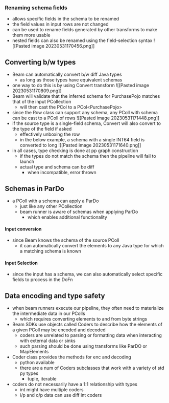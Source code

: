 ### Renaming schema fields
- allows specific fields in the schema to be renamed
- the field values in input rows are not changed
- can be used to rename fields generated by other transforms to make them more usable
- nested fields can also be renamed using the field-selection syntax
![[Pasted image 20230531170456.png]]
## Converting b/w types
- Beam can automatically convert b/w diff Java types
	- as long as those types have equivalent schemas
- one way to do this is by using Convert transform
![[Pasted image 20230531170809.png]]
- Beam will validate that the inferred schema for PurchasePojo matches that of the input PCollection
	- will then cast the PCol to a PCol\<PurchasePojo\>
- since the Row class can support any schema, any PColl with schema can be cast to a PColl of rows
![[Pasted image 20230531171448.png]]
- if the source type is a single-field schema, Convert will also convert to the type of the field if asked
	- effectively unboxing the row
	- in the below example, a schema with a single INT64 field is converted to long
![[Pasted image 20230531171640.png]]
- in all cases, type checking is done at pp graph construction
	- if the types do not match the schema then the pipeline will fail to launch
	- actual type and schema can be diff
		- when incompatible, error thrown

## Schemas in ParDo
- a PColl with a schema can apply a ParDo
	- just like any other PCollection
	- beam runner is aware of schemas when applying ParDo
		- which enables additional functionality
#### Input conversion
- since Beam knows the schema of the source PColl
	- it can automatically convert the elements to any Java type for which a matching schema is known
#### Input Selection
- since the input has a schema, we can also automatically select specific fields to process in the DoFn

## Data encoding and type safety
- when beam runners execute our pipeline, they often need to materialize the intermediate data in our PColls
	- which requires converting elements to and from byte strings
- Beam SDKs use objects called Coders to describe how the elements of a given PColl may be encoded and decoded
	- coders are unrelated to parsing or formatting data when interacting with external data or sinks
	- such parsing should be done using transforms like ParDO or MapElements
- Coder class provides the methods for enc and decoding
	- python available
	- there are a num of Coders subclasses that work with a variety of std py types
		- tuple, iterable
- coders do not necessarily have a 1:1 relationship with types
	- int might have multiple coders
	- i/p and o/p data can use diff int coders
